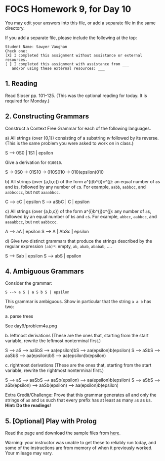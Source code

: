 # FOCS Homework 9, for Day 10

You may edit your answers into this file, or add a separate file in the same directory.

If you add a separate file, please include the following at the top:

```
Student Name: Sawyer Vaughan
Check one:
[X] I completed this assignment without assistance or external resources.
[ ] I completed this assignment with assistance from ___
   and/or using these external resources: ___
```

## 1. Reading

Read Sipser pp. 101–125. (This was the optional reading for today. It is required for Monday.)

## 2. Constructing Grammars

Construct a Context Free Grammar for each of the following languages.

a) All strings (over {0,1}) consisting of a substring _w_ followed by its reverse. (This is the same problem you were asked to work on in class.)

S --> 0S0 | 1S1 | epsilon

Give a derivation for `010010`.

S -> 0S0 -> 01S10 -> 010S010 -> 010(epsilon)010

b) All strings (over {a,b,c}) of the form a^{i}b^{i}c^{j}: an equal number of `a`s and `b`s, followed by any number of `c`s. For example, `aabb`, `aabbcc`, and `aabbcccc`, but not `aaaabbcc`.

C --> cC | epsilon
S --> aSbC | C | epsilon

c) All strings (over {a,b,c}) of the form a^{i}b^{j}c^{j}: any number of `a`s, followed by an equal number of `b`s and `c`s. For example, `abbcc`, `aabbcc`, and `aaaabbcc`, but not `aabbccc`.

A --> aA | epsilon
S --> A | AbSc | epsilon

d) Give two distinct grammars that produce the strings described by the regular expression `(ab)*`: empty, `ab`, `abab`, `ababab`, ….

S --> Sab | epsilon
S --> abS | epsilon

## 4. Ambiguous Grammars

Consider the grammar:

    S --> a S | a S b S | epsilon

This grammar is ambiguous. Show in particular that the string `a a b` has
two:

a. parse trees

See day9/problem4a.png

b. leftmost derivations (These are the ones that, starting from the start variable, rewrite the leftmost nonterminal first.)

S --> aS --> aaSbS --> aa(epsilon)bS --> aa(epsilon)b(epsilon)
S --> aSbS --> aaSbS --> aa(epsilon)bS --> aa(epsilon)b(epsilon)

c. rightmost derivations (These are the ones that, starting from the start variable, rewrite the rightmost nonterminal first.)

S --> aS --> aaSbS --> aaSb(epsilon) --> aa(epsilon)b(epsilon)
S --> aSbS --> aSb(epsilon) --> aaSb(epsilon) --> aa(epsilon)b(epsilon)

Extra Credit/Challenge: Prove that this grammar generates all and only the strings of `a`s and `b`s such that every prefix has at least as many `a`s as `b`s. **Hint: Do the readings!**

## 5. [Optional] Play with Prolog

Read the page and download the sample files from [here](https://sites.google.com/site/focs16fall/prolog).

Warning: your instructor was unable to get these to reliably run today, and some of the instructions are from memory of when it previously worked. Your mileage may vary.